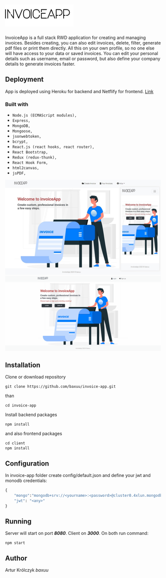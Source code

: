 # ![](https://raw.githubusercontent.com/baxuu/invoice-app/master/client/src/assets/logo.png)



InvoiceApp is a full stack RWD application for creating and managing invoices. Besides creating, you can also edit invoices, delete, filter, generate pdf files or print them directly. All this on your own profile, so no one else will have access to your data or saved invoices. You can edit your personal details such as username, email or password, but also define your company details to generate invoices faster.


## Deployment

App is deployed using Heroku for backend and Netflify for frontend. [Link](https://invoiceapplication.netlify.app/)



### Built with
- `Node.js (ECMAScript modules),`
- `Express,`
- `MongoDB,`
- `Mongoose,`
- `jsonwebtoken,`
- `bcrypt,`
- `React.js (react hooks, react router),`
- `React Bootstrap,`
- `Redux (redux-thunk),`
- `React Hook Form,`
- `html2canvas,`
- `jsPDF,`



![](https://raw.githubusercontent.com/baxuu/invoice-app/master/client/src/assets/example1.jpg)
![](https://raw.githubusercontent.com/baxuu/invoice-app/master/client/src/assets/invoiceappp.gif)


## Installation

Clone or download repository 

```
git clone https://github.com/baxuu/invoice-app.git
```

than

```
cd invoice-app
```

Install backend packages

```
npm install
```

and also frontend packages

```
cd client 
npm install
```

## Configuration

In invoice-app folder create config/default.json and define your jwt and monodb credentials:
```python
{
    "mongo":"mongodb+srv://<yourname>:<password>@cluster0.4xlun.mongodb.net/<dbname>?retryWrites=true&w=majority",
    "jwt": "<any>"
}
```

## Running

Server will start on port ***8080***. Client on ***3000***. On both run command:

```
npm start
```

## Author

 Artur Królczyk *baxuu*